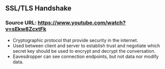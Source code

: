 ## SSL/TLS Handshake

### Source URL: https://www.youtube.com/watch?v=sEkw8ZcxtFk

- Cryptographic protocol that provide security in the internet.
- Used between client and server to establish trust and negotiate which secret key should be used to encrypt and decrypt the conversation.
- Eavesdropper can see connection endpoints, but not data nor modify data.
<!--stackedit_data:
eyJoaXN0b3J5IjpbMTQ1NzQ4NDY5MV19
-->